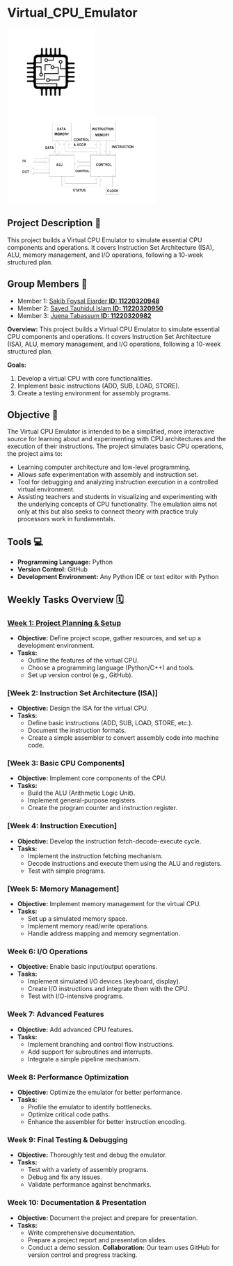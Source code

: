 # Virtual_CPU_Emulator
<img src="https://github.com/sakib-foysal/Virtual_CPU_Emulator/blob/main/images/cpu.png" height="200" /><img src="https://github.com/sakib-foysal/Virtual_CPU_Emulator/blob/main/images/cpu_architecture.png" height="200"/>

## Project Description 📝
This project builds a Virtual CPU Emulator to simulate essential CPU components and operations. It covers Instruction Set Architecture (ISA), ALU, memory management, and I/O operations, following a 10-week structured plan.
## Group Members 👥
- Member 1: [Sakib Foysal Ejarder **ID: 11220320948**](mailto:sakibfoysal2@gmail.com)
- Member 2: [Sayed Tauhidul Islam **ID: 11220320950**](mailto:itouhidul322@gmail.com)
- Member 3: [Juena Tabassum **ID: 11220320982**](mailto:juenatabassum01@gmail.com)

**Overview:** This project builds a Virtual CPU Emulator to simulate essential CPU components and operations. It covers Instruction Set Architecture (ISA), ALU, memory management, and I/O operations, following a 10-week structured plan.

**Goals:** 
  1. Develop a virtual CPU with core functionalities.
  2. Implement basic instructions (ADD, SUB, LOAD, STORE).
  3. Create a testing environment for assembly programs.

## Objective 🎯
The Virtual CPU Emulator is intended to be a simplified, more interactive source for learning about and experimenting with CPU architectures and the execution of their instructions. The project simulates basic CPU operations, the project aims to:
- Learning computer architecture and low-level programming.
- Allows safe experimentation with assembly and instruction set.
- Tool for debugging and analyzing instruction execution in a controlled virtual environment.
- Assisting teachers and students in visualizing and experimenting with the underlying concepts of CPU functionality.
The emulation aims not only at this but also seeks to connect theory with practice truly processors work in fundamentals.

## Tools 💻
- **Programming Language:** Python
- **Version Control:** GitHub
- **Development Environment:** Any Python IDE or text editor with Python

## Weekly Tasks Overview 🗓️

### [Week 1: Project Planning & Setup](https://github.com/sakib-foysal/Virtual_CPU_Emulator/blob/main/docs/Week%2001.pdf)
- **Objective:** Define project scope, gather resources, and set up a development environment.
- **Tasks:**
  - Outline the features of the virtual CPU.
  - Choose a programming language (Python/C++) and tools.
  - Set up version control (e.g., GitHub).

### [Week 2: Instruction Set Architecture (ISA)]
- **Objective:** Design the ISA for the virtual CPU.
- **Tasks:**
  - Define basic instructions (ADD, SUB, LOAD, STORE, etc.).
  - Document the instruction formats.
  - Create a simple assembler to convert assembly code into machine code.

### [Week 3: Basic CPU Components]
- **Objective:** Implement core components of the CPU.
- **Tasks:**
  - Build the ALU (Arithmetic Logic Unit).
  - Implement general-purpose registers.
  - Create the program counter and instruction register.

### [Week 4: Instruction Execution]
- **Objective:** Develop the instruction fetch-decode-execute cycle.
- **Tasks:**
  - Implement the instruction fetching mechanism.
  - Decode instructions and execute them using the ALU and registers.
  - Test with simple programs.

### [Week 5: Memory Management]
- **Objective:** Implement memory management for the virtual CPU.
- **Tasks:**
  - Set up a simulated memory space.
  - Implement memory read/write operations.
  - Handle address mapping and memory segmentation.

### Week 6: I/O Operations
- **Objective:** Enable basic input/output operations.
- **Tasks:**
  - Implement simulated I/O devices (keyboard, display).
  - Create I/O instructions and integrate them with the CPU.
  - Test with I/O-intensive programs.

### Week 7: Advanced Features
- **Objective:** Add advanced CPU features.
- **Tasks:**
  - Implement branching and control flow instructions.
  - Add support for subroutines and interrupts.
  - Integrate a simple pipeline mechanism.

### Week 8: Performance Optimization
- **Objective:** Optimize the emulator for better performance.
- **Tasks:**
  - Profile the emulator to identify bottlenecks.
  - Optimize critical code paths.
  - Enhance the assembler for better instruction encoding.

### Week 9: Final Testing & Debugging
- **Objective:** Thoroughly test and debug the emulator.
- **Tasks:**
  - Test with a variety of assembly programs.
  - Debug and fix any issues.
  - Validate performance against benchmarks.

### Week 10: Documentation & Presentation
- **Objective:** Document the project and prepare for presentation.
- **Tasks:**
  - Write comprehensive documentation.
  - Prepare a project report and presentation slides.
  - Conduct a demo session.
**Collaboration:** Our team uses GitHub for version control and progress tracking.
